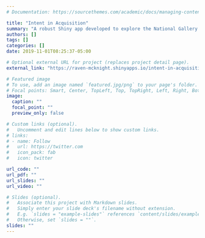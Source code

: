 ```yaml
---
# Documentation: https://sourcethemes.com/academic/docs/managing-content/

title: "Intent in Acquisition"
summary: "A robust Shiny app developed to explore the National Gallery of Art's collection data."
authors: []
tags: []
categories: []
date: 2019-11-01T08:25:37-05:00

# Optional external URL for project (replaces project detail page).
external_link: "https://raven-mcknight.shinyapps.io/intent-in-acquisition/"

# Featured image
# To use, add an image named `featured.jpg/png` to your page's folder.
# Focal points: Smart, Center, TopLeft, Top, TopRight, Left, Right, BottomLeft, Bottom, BottomRight.
image:
  caption: ""
  focal_point: ""
  preview_only: false

# Custom links (optional).
#   Uncomment and edit lines below to show custom links.
# links:
# - name: Follow
#   url: https://twitter.com
#   icon_pack: fab
#   icon: twitter

url_code: ""
url_pdf: ""
url_slides: ""
url_video: ""

# Slides (optional).
#   Associate this project with Markdown slides.
#   Simply enter your slide deck's filename without extension.
#   E.g. `slides = "example-slides"` references `content/slides/example-slides.md`.
#   Otherwise, set `slides = ""`.
slides: ""
---
```


